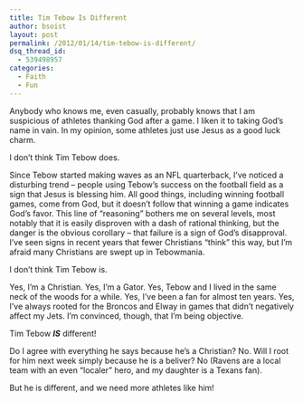 ```yaml
---
title: Tim Tebow Is Different
author: bsoist
layout: post
permalink: /2012/01/14/tim-tebow-is-different/
dsq_thread_id:
  - 539498957
categories:
  - Faith
  - Fun
---
```

Anybody who knows me, even casually, probably knows that I am suspicious of athletes thanking God after a game. I liken it to taking God&#8217;s name in vain. In my opinion, some athletes just use Jesus as a good luck charm.

I don&#8217;t think Tim Tebow does.

Since Tebow started making waves as an NFL quarterback, I&#8217;ve noticed a disturbing trend &#8211; people using Tebow&#8217;s success on the football field as a sign that Jesus is blessing him. All good things, including winning football games, come from God, but it doesn&#8217;t follow that winning a game indicates God&#8217;s favor. This line of &#8220;reasoning&#8221; bothers me on several levels, most notably that it is easily disproven with a dash of rational thinking, but the danger is the obvious corollary &#8211; that failure is a sign of God&#8217;s disapproval. I&#8217;ve seen signs in recent years that fewer Christians &#8220;think&#8221; this way, but I&#8217;m afraid many Christians are swept up in Tebowmania.

I don&#8217;t think Tim Tebow is.

Yes, I&#8217;m a Christian. Yes, I&#8217;m a Gator. Yes, Tebow and I lived in the same neck of the woods for a while. Yes, I&#8217;ve been a fan for almost ten years. Yes, I&#8217;ve always rooted for the Broncos and Elway in games that didn&#8217;t negatively affect my Jets. I&#8217;m convinced, though, that I&#8217;m being objective.

Tim Tebow ***IS*** different!

Do I agree with everything he says because he&#8217;s a Christian? No. Will I root for him next week simply because he is a beliver? No (Ravens are a local team with an even &#8220;localer&#8221; hero, and my daughter is a Texans fan).

But he is different, and we need more athletes like him!